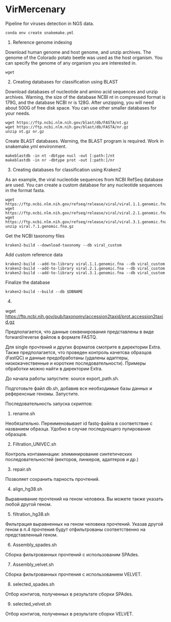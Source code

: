 # VirMercenary

Pipeline for viruses detection in NGS data. 

```
conda env create snakemake.yml
```

1) Reference genome indexing

Download human genome and host genome, and unzip archives. The genome of the Colorado potato beetle was used as the host organism. You can specify the genome of any organism you are interested in.

```
wget 
```

2) Creating databases for classification using BLAST

Download databases of nucleotide and amino acid sequences and unzip archives. Warning, the size of the database NCBI nt in compressed format is 179G, and the database NCBI nr is 128G. After unzipping, you will need about 500G of free disk space. You can use other smaller databases for your needs.

```
wget https://ftp.ncbi.nlm.nih.gov/blast/db/FASTA/nt.gz
wget https://ftp.ncbi.nlm.nih.gov/blast/db/FASTA/nr.gz
unzip nt.gz nr.gz
```

Create BLAST databases. Warning, the BLAST program is required. Work in snakemake.yml environment.

```
makeblastdb -in nt -dbtype nucl -out [:path:]/nt
makeblastdb -in nr -dbtype prot -out [:path:]/nr
```

3) Creating databases for classification using Kraken2

As an example, the viral nucleotide sequences from NCBI RefSeq database are used. You can create a custom database for any nucleotide sequences in the format fasta.

```
wget https://ftp.ncbi.nlm.nih.gov/refseq/release/viral/viral.1.1.genomic.fna.gz
wget https://ftp.ncbi.nlm.nih.gov/refseq/release/viral/viral.2.1.genomic.fna.gz
wget https://ftp.ncbi.nlm.nih.gov/refseq/release/viral/viral.3.1.genomic.fna.gz
unzip viral.?.1.genomic.fna.gz
```

Get the NCBI taxonomy files
```
kraken2-build --download-taxonomy --db viral_custom
```

Add custom reference data
```
kraken2-build --add-to-library viral.1.1.genomic.fna --db viral_custom
kraken2-build --add-to-library viral.2.1.genomic.fna --db viral_custom
kraken2-build --add-to-library viral.3.1.genomic.fna --db viral_custom
```
Finalize the database
```
kraken2-build --build --db $DBNAME
```

4) 
wget https://ftp.ncbi.nih.gov/pub/taxonomy/accession2taxid/prot.accession2taxid.gz





Предполагается, что данные секвенирования представлены в виде forward/reverse файлов в формате FASTQ. 



Для single прочтений и других форматов смотрите в директории Extra. 
Также предполагается, что проведен контроль качетсва образцов (FastQC) и данные предобработаны (удалены адаптеры, низкокачественные и короткие последовательности). Примеры обработки можно найти в директории Extra.

До начала работы запустите: source export_path.sh.

Подготовьте файл db.sh, добавив все необходимые базы данных и референсные геномы. Запустите.

Последовательность запуска скриптов:
1. rename.sh 

Необязательно. Переименовывает id fastq-файла в соответствие с названием образца. Удобно в случае последующего пулирования образцов.

2. Filtration_UNIVEC.sh 

Контроль контаминации: элиминирование синтетических последовательностей (векторов, линкеров, адаптеров и др.)

3. repair.sh

Позволяет сохранить парность прочтений.

4. align_hg38.sh

Выравнивание прочтений на геном человека. Вы можете также указать любой другой геном. 

5. filtration_hg38.sh

Фильтрация выравненных на геном человека прочтений. Указав другой геном в п.4 прочтения будут отфильтрованы соответственно на представленный геном. 

6. Assembly_spades.sh

Сборка фильтрованных прочтений с использованим SPAdes.

7. Assembly_velvet.sh 

Сборка фильтрованных прочтения с использованием VELVET.

8. selected_spades.sh

Отбор контигов, полученных в результате сборки SPAdes.

9. selected_velvet.sh

Отбор контигов, полученных в результате сборки VELVET.
